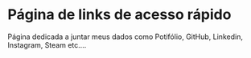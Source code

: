 # Página de links de acesso rápido

Página dedicada a juntar meus dados como Potifólio, GitHub, Linkedin, Instagram, Steam etc....